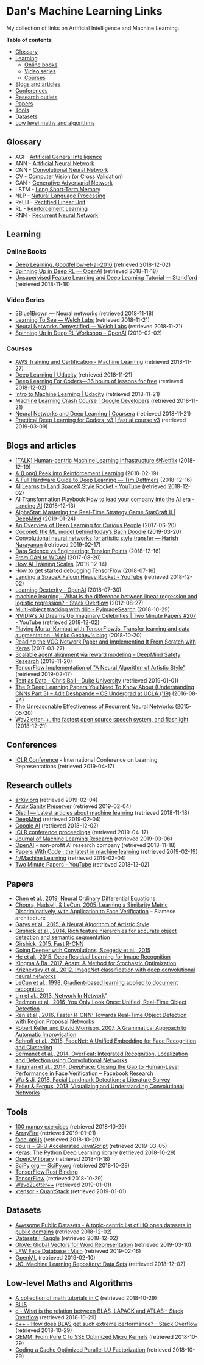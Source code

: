 # Dan's Machine Learning Links

My collection of links on Artificial Intelligence and Machine Learning.

**Table of contents**
 * [Glossary](#glossary)
 * [Learning](#learning)
   * [Online books](#online-books)
   * [Video series](#video-series)
   * [Courses](#courses)
 * [Blogs and articles](#blogs-and-articles)
 * [Conferences](#conferences)
 * [Research outlets](#research-outlets)
 * [Papers](#papers)
 * [Tools](#tools)
 * [Datasets](#datasets)
 * [Low level maths and algorithms](#low-level-maths-and-algorithms)

## Glossary

* AGI - [Artificial General Intelligence](https://intelligence.org/2013/08/11/what-is-agi/)
* ANN - [Artificial Neural Network](https://en.wikipedia.org/wiki/Artificial_neural_network)
* CNN - [Convolutional Neural Network](https://lilianweng.github.io/lil-log/2017/06/21/an-overview-of-deep-learning.html)
* CV - [Computer Vision](https://en.wikipedia.org/wiki/Computer_vision) (or [Cross Validation](https://docs.aws.amazon.com/machine-learning/latest/dg/cross-validation.html))
* GAN - [Generative Adversarial Network](https://lilianweng.github.io/lil-log/2017/08/20/from-GAN-to-WGAN.html)
* LSTM - [Long Short-Term Memory](https://en.wikipedia.org/wiki/Long_short-term_memory)
* NLP - [Natural Language Processing](https://en.wikipedia.org/wiki/Natural_language_processing)
* ReLU - [Rectified Linear Unit](https://www.tinymind.com/learn/terms/relu)
* RL - [Reinforcement Learning](https://en.wikipedia.org/wiki/Reinforcement_learning)
* RNN - [Recurrent Neural Network](https://lilianweng.github.io/lil-log/2017/06/21/an-overview-of-deep-learning.html)

## Learning

### Online Books

* [Deep Learning, Goodfellow-et-al-2016](http://www.deeplearningbook.org/) (retrieved 2018-12-02)
* [Spinning Up in Deep RL — OpenAI](https://spinningup.openai.com/en/latest/) (retrieved 2018-11-18)
* [Unsupervised Feature Learning and Deep Learning Tutorial — Standford](http://ufldl.stanford.edu/tutorial/) (retrieved 2018-11-18)

### Video Series

* [3Blue1Brown — Neural networks](https://www.youtube.com/playlist?list=PLZHQObOWTQDNU6R1_67000Dx_ZCJB-3pi) (retrieved 2018-11-18)
* [Learning To See — Welch Labs](https://www.youtube.com/playlist?list=PLiaHhY2iBX9ihLasvE8BKnS2Xg8AhY6iV) (retrieved 2018-11-21)
* [Neural Networks Demystified — Welch Labs](https://www.youtube.com/playlist?list=PLiaHhY2iBX9hdHaRr6b7XevZtgZRa1PoU) (retrieved 2018-11-21)
* [Spinning Up in Deep RL Workshop – OpenAI](https://www.youtube.com/watch?v=fdY7dt3ijgY) (2019-02-02)

### Courses

* [AWS Training and Certification - Machine Learning](https://aws.amazon.com/training/learning-paths/machine-learning/) (retrieved 2018-11-27)
* [Deep Learning | Udacity](https://eu.udacity.com/course/deep-learning--ud730) (retrieved 2018-11-21)
* [Deep Learning For Coders—36 hours of lessons for free](https://course.fast.ai/) (retrieved 2018-12-02)
* [Intro to Machine Learning | Udacity](https://eu.udacity.com/course/intro-to-machine-learning--ud120) (retrieved 2018-11-21)
* [Machine Learning Crash Course | Google Developers](https://developers.google.com/machine-learning/crash-course/) (retrieved 2018-11-21)
* [Neural Networks and Deep Learning | Coursera](https://www.coursera.org/learn/neural-networks-deep-learning/) (retrieved 2018-11-21)
* [Practical Deep Learning for Coders, v3 | fast.ai course v3](https://course.fast.ai/) (retrieved 2019-03-09)

## Blogs and articles

* [[TALK] Human-centric Machine Learning Infrastructure @Netflix](https://www.infoq.com/presentations/netflix-ml-infrastructure) (2018-12-19)
* [A (Long) Peek into Reinforcement Learning](https://lilianweng.github.io/lil-log/2018/02/19/a-long-peek-into-reinforcement-learning.html) (2018-02-19)
* [A Full Hardware Guide to Deep Learning — Tim Dettmers](http://timdettmers.com/2018/12/16/deep-learning-hardware-guide/) (2018-12-16)
* [AI Learns to Land SpaceX Style Rocket - YouTube](https://www.youtube.com/watch?v=NX_o9jB9bZ4) (retrieved 2018-12-02)
* [AI Transformation Playbook How to lead your company into the AI era - Landing AI](https://landing.ai/ai-transformation-playbook/) (2018-12-13)
* [AlphaStar: Mastering the Real-Time Strategy Game StarCraft II | DeepMind](https://deepmind.com/blog/alphastar-mastering-real-time-strategy-game-starcraft-ii/) (2019-01-24)
* [An Overview of Deep Learning for Curious People](https://lilianweng.github.io/lil-log/2017/06/21/an-overview-of-deep-learning.html) (2017-06-20)
* [Coconet: the ML model behind today’s Bach Doodle](https://magenta.tensorflow.org/coconet) (2019-03-20)
* [Convolutional neural networks for artistic style transfer — Harish Narayanan](https://harishnarayanan.org/writing/artistic-style-transfer/) (retrieved 2019-02-17)
* [Data Science vs Engineering: Tension Points](https://blog.dominodatalab.com/data-science-vs-engineering-tension-points/) (2018-12-16)
* [From GAN to WGAN](https://lilianweng.github.io/lil-log/2017/08/20/from-GAN-to-WGAN.html) (2017-08-20)
* [How AI Training Scales](https://blog.openai.com/science-of-ai/) (2018-12-14)
* [How to get started debugging TensorFlow](https://medium.freecodecamp.org/debugging-tensorflow-a-starter-e6668ce72617) (2018-07-16)
* [Landing a SpaceX Falcon Heavy Rocket - YouTube](https://www.youtube.com/watch?v=09OMoGqHexQ) (retrieved 2018-12-02)
* [Learning Dexterity - OpenAI](https://blog.openai.com/learning-dexterity/) (2018-07-30)
* [machine learning - What is the difference between linear regression and logistic regression? - Stack Overflow](https://stackoverflow.com/questions/12146914/what-is-the-difference-between-linear-regression-and-logistic-regression) (2012-08-27)
* [Multi-object tracking with dlib - PyImageSearch](https://www.pyimagesearch.com/2018/10/29/multi-object-tracking-with-dlib/) (2018-10-29)
* [NVIDIA's AI Dreams Up Imaginary Celebrities | Two Minute Papers #207 - YouTube](https://www.youtube.com/watch?v=VrgYtFhVGmg) (retrieved 2018-12-02)
* [Playing Mortal Kombat with TensorFlow.js. Transfer learning and data augmentation · Minko Gechev's blog](https://blog.mgechev.com/2018/10/20/transfer-learning-tensorflow-js-data-augmentation-mobile-net/) (2018-10-20)
* [Reading the VGG Network Paper and Implementing It From Scratch with Keras](https://hackernoon.com/learning-keras-by-implementing-vgg16-from-scratch-d036733f2d5) (2017-03-27)
* [Scalable agent alignment via reward modeling – DeepMind Safety Research](https://medium.com/@deepmindsafetyresearch/scalable-agent-alignment-via-reward-modeling-bf4ab06dfd84) (2018-11-20)
* [TensorFlow Implementation of "A Neural Algorithm of Artistic Style"](http://www.chioka.in/tensorflow-implementation-neural-algorithm-of-artistic-style) (retrieved 2019-02-17)
* [Text as Data - Chris Bail - Duke University](https://cbail.github.io/textasdata/Text_as_Data.html) (retrieved 2019-01-01)
* [The 9 Deep Learning Papers You Need To Know About (Understanding CNNs Part 3) – Adit Deshpande – CS Undergrad at UCLA ('19)](https://adeshpande3.github.io/The-9-Deep-Learning-Papers-You-Need-To-Know-About.html) (2016-08-24)
* [The Unreasonable Effectiveness of Recurrent Neural Networks](http://karpathy.github.io/2015/05/21/rnn-effectiveness/) (2015-05-20)
* [Wav2letter++, the fastest open source speech system, and flashlight](https://code.fb.com/ai-research/wav2letter/) (2018-12-21)

## Conferences

* [ICLR Conference](https://iclr.cc/) - International Conference on Learning Representations (retrieved 2019-04-17)

## Research outlets

* [arXiv.org](https://arxiv.org/) (retrieved 2019-02-04)
* [Arxiv Sanity Preserver](http://www.arxiv-sanity.com/) (retrieved 2019-02-04)
* [Distill — Latest articles about machine learning](https://distill.pub/) (retrieved 2018-11-18)
* [DeepMind](https://deepmind.com/) (retrieved 2019-02-04)
* [Google AI](https://ai.google/) (retrieved 2018-12-02)
* [ICLR conference proceedings](https://openreview.net/group?id=ICLR.cc) (retrieved 2019-04-17)
* [Journal of Machine Learning Research](http://www.jmlr.org/) (retrieved 2019-03-06)
* [OpenAI](https://openai.com/) - non-profit AI research company (retrieved 2018-11-18)
* [Papers With Code : the latest in machine learning](https://paperswithcode.com/) (retrieved 2019-02-19)
* [/r/Machine Learning](https://www.reddit.com/r/MachineLearning/) (retrieved 2019-02-04)
* [Two Minute Papers - YouTube](https://www.youtube.com/user/keeroyz) (retrieved 2018-12-02)

## Papers

* [Chen et al., 2019, Neural Ordinary Differential Equations](https://arxiv.org/abs/1806.07366)
* [Chopra, Hadsell, & LeCun, 2005, Learning a Similarity Metric Discriminatively, with Application to Face Verification](http://yann.lecun.com/exdb/publis/pdf/chopra-05.pdf) – Siamese architecture
* [Gatys et al., 2015, A Neural Algorithm of Artistic Style](https://arxiv.org/abs/1508.06576)
* [Girshick et al., 2014, Rich feature hierarchies for accurate object detection and semantic segmentation](https://arxiv.org/abs/1311.2524)
* [Girshick, 2015, Fast R-CNN](https://arxiv.org/abs/1504.08083)
* [Going Deeper with Convolutions, Szegedy et al., 2015](https://arxiv.org/abs/1409.4842)
* [He et al., 2015, Deep Residual Learning for Image Recognition](https://arxiv.org/abs/1512.03385)
* [Kingma & Ba, 2017, Adam: A Method for Stochastic Optimization](https://arxiv.org/abs/1412.6980)
* [Krizhevsky et al., 2012. ImageNet classification with deep convolutional neural networks](https://papers.nips.cc/paper/4824-imagenet-classification-with-deep-convolutional-neural-networks.pdf)
* [LeCun et al., 1998. Gradient-based learning applied to document recognition](http://yann.lecun.com/exdb/publis/pdf/lecun-01a.pdf)
* [Lin et al., 2013, Network In Network](https://arxiv.org/abs/1312.4400)"
* [Redmon et al., 2016, You Only Look Once: Unified, Real-Time Object Detection](https://arxiv.org/abs/1506.02640)
* [Ren et al., 2016, Faster R-CNN: Towards Real-Time Object Detection with Region Proposal Networks](https://arxiv.org/abs/1506.01497)
* [Robert Keller and David Morrison, 2007, A Grammatical Approach to Automatic Improvisation](http://smc07.uoa.gr/SMC07%20Proceedings/SMC07%20Paper%2055.pdf)
* [Schroff et al., 2015, FaceNet: A Unified Embedding for Face Recognition and Clustering](https://arxiv.org/abs/1503.03832)
* [Sermanet et al., 2014, OverFeat: Integrated Recognition, Localization and Detection using Convolutional Networks](https://arxiv.org/abs/1312.6229)
* [Taigman et al., 2014, DeepFace: Closing the Gap to Human-Level Performance in Face Verification](https://research.fb.com/publications/deepface-closing-the-gap-to-human-level-performance-in-face-verification/) – Facebook Research
* [Wu & Ji, 2018, Facial Landmark Detection: a Literature Survey](https://arxiv.org/abs/1805.05563)
* [Zeiler & Fergus, 2013, Visualizing and Understanding Convolutional Networks](https://arxiv.org/abs/1311.2901)

## Tools

* [100 numpy exercises](http://www.labri.fr/perso/nrougier/teaching/numpy.100/) (retrieved 2018-10-29)
* [ArrayFire](https://github.com/arrayfire/arrayfire) (retrieved 2019-01-01)
* [face-api.js](https://github.com/justadudewhohacks/face-api.js) (retrieved 2018-10-29)
* [gpu.js - GPU Accelerated JavaScript](http://gpu.rocks/) (retrieved 2019-03-05)
* [Keras: The Python Deep Learning library](https://keras.io/) (retrieved 2018-10-29)
* [OpenCV library](https://opencv.org/) (retrieved 2018-11-18)
* [SciPy.org — SciPy.org](https://www.scipy.org/) (retrieved 2018-10-29)
* [TensorFlow Rust Binding](https://github.com/tensorflow/rust)
* [TensorFlow](https://www.tensorflow.org/) (retrieved 2018-10-29)
* [Wave2Letter++](https://github.com/facebookresearch/wav2letter) (retrieved 2019-01-01)
* [xtensor - QuantStack](http://quantstack.net/xtensor) (retrieved 2019-01-01)

## Datasets

* [Awesome Public Datasets - A topic-centric list of HQ open datasets in public domains](https://github.com/awesomedata/awesome-public-datasets) (retrieved 2018-12-02)
* [Datasets | Kaggle](https://www.kaggle.com/datasets) (retrieved 2018-12-02)
* [GloVe: Global Vectors for Word Representation](https://nlp.stanford.edu/projects/glove/) (retrieved 2019-03-10)
* [LFW Face Database : Main](http://vis-www.cs.umass.edu/lfw/) (retrieved 2019-02-16)
* [OpenML](https://www.openml.org/) (retrieved 2019-02-10)
* [UCI Machine Learning Repository: Data Sets](https://archive.ics.uci.edu/ml/datasets.html) (retrieved 2018-12-02)

## Low-level Maths and Algorithms

* [A collection of math tutorials in C](https://github.com/Foadsf/Cmathtuts) (retrieved 2018-10-29)
* [BLIS](https://github.com/flame/blis)
* [c - What is the relation between BLAS, LAPACK and ATLAS - Stack Overflow](https://stackoverflow.com/questions/17858104/what-is-the-relation-between-blas-lapack-and-atlas) (retrieved 2018-10-29)
* [c++ - How does BLAS get such extreme performance? - Stack Overflow](https://stackoverflow.com/questions/1303182/how-does-blas-get-such-extreme-performance/11421344#11421344) (retrieved 2018-10-29)
* [GEMM: From Pure C to SSE Optimized Micro Kernels](http://apfel.mathematik.uni-ulm.de/~lehn/sghpc/gemm/index.html) (retrieved 2018-10-29)
* [Coding a Cache Optimized Parallel LU Factorization](http://apfel.mathematik.uni-ulm.de/~lehn/FLENS-Trinity/flens/examples/tut01-page08.html) (retrieved 2018-10-29)


